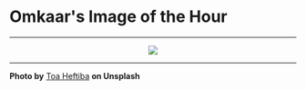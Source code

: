 # Omkaar's Image of the Hour

---

<div align="center">

<a href="https://unsplash.com/photos/motorcyclist-stands-on-his-bike-in-a-parking-garage-BP26h1ZWl_A">
  <img src="https://images.unsplash.com/photo-1743701168213-89acf87d972c?crop=entropy&cs=tinysrgb&fit=max&fm=jpg&ixid=M3w3NjA2Nzh8MHwxfHJhbmRvbXx8fHx8fHx8fDE3NTI5MDg0MDB8&ixlib=rb-4.1.0&q=80&w=1080" style="max-width:100%; height:auto;">
</a>



</div>

---

**Photo by** [Toa Heftiba](https://unsplash.com/@heftiba) **on Unsplash**
